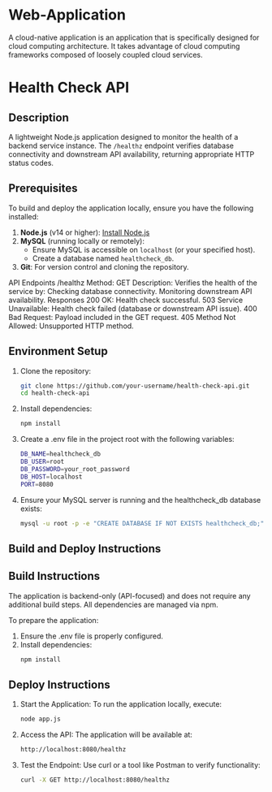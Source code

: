 # Web-Application
A cloud-native application is an application that is specifically designed for cloud computing architecture. It takes advantage of cloud computing frameworks composed of loosely coupled cloud services.

# Health Check API

## Description
A lightweight Node.js application designed to monitor the health of a backend service instance. The `/healthz` endpoint verifies database connectivity and downstream API availability, returning appropriate HTTP status codes.

## Prerequisites
To build and deploy the application locally, ensure you have the following installed:
1. **Node.js** (v14 or higher): [Install Node.js](https://nodejs.org/)
2. **MySQL** (running locally or remotely):
   - Ensure MySQL is accessible on `localhost` (or your specified host).
   - Create a database named `healthcheck_db`.
3. **Git**: For version control and cloning the repository.

API Endpoints
/healthz
Method: GET
Description: Verifies the health of the service by:
Checking database connectivity.
Monitoring downstream API availability.
Responses
200 OK: Health check successful.
503 Service Unavailable: Health check failed (database or downstream API issue).
400 Bad Request: Payload included in the GET request.
405 Method Not Allowed: Unsupported HTTP method.


## Environment Setup
1. Clone the repository:
   ```bash
   git clone https://github.com/your-username/health-check-api.git
   cd health-check-api

2. Install dependencies:
   ```bash
   npm install

4. Create a .env file in the project root with the following variables:
    ```bash
    DB_NAME=healthcheck_db
    DB_USER=root
    DB_PASSWORD=your_root_password
    DB_HOST=localhost
    PORT=8080

6. Ensure your MySQL server is running and the healthcheck_db database exists:
    ```bash
    mysql -u root -p -e "CREATE DATABASE IF NOT EXISTS healthcheck_db;"

## Build and Deploy Instructions

## Build Instructions

The application is backend-only (API-focused) and does not require any additional build steps. All dependencies are managed via npm.

To prepare the application:

1. Ensure the .env file is properly configured.
2. Install dependencies:
   ```bash
   npm install

## Deploy Instructions

1. Start the Application: To run the application locally, execute:
   ```bash
   node app.js

3. Access the API: The application will be available at:
    ```bash
   http://localhost:8080/healthz

5. Test the Endpoint: Use curl or a tool like Postman to verify functionality:
   ```bash
   curl -X GET http://localhost:8080/healthz
